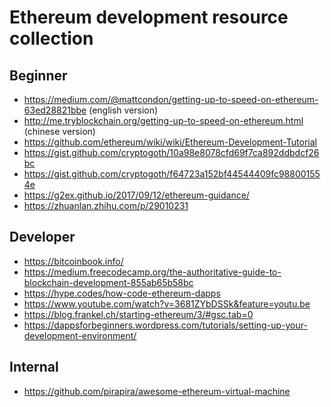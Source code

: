 # Ethereum development resource collection

## Beginner
- https://medium.com/@mattcondon/getting-up-to-speed-on-ethereum-63ed28821bbe (english version)
- http://me.tryblockchain.org/getting-up-to-speed-on-ethereum.html (chinese version)
- https://github.com/ethereum/wiki/wiki/Ethereum-Development-Tutorial
- https://gist.github.com/cryptogoth/10a98e8078cfd69f7ca892ddbdcf26bc
- https://gist.github.com/cryptogoth/f64723a152bf44544409fc988001554e
- https://g2ex.github.io/2017/09/12/ethereum-guidance/
- https://zhuanlan.zhihu.com/p/29010231

## Developer
 - https://bitcoinbook.info/
 - https://medium.freecodecamp.org/the-authoritative-guide-to-blockchain-development-855ab65b58bc
 - https://hype.codes/how-code-ethereum-dapps
 - https://www.youtube.com/watch?v=3681ZYbDSSk&feature=youtu.be
 - https://blog.frankel.ch/starting-ethereum/3/#gsc.tab=0
 - https://dappsforbeginners.wordpress.com/tutorials/setting-up-your-development-environment/

## Internal
 - https://github.com/pirapira/awesome-ethereum-virtual-machine
 
